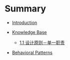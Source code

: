 # Summary

* [Introduction](README.md)
* [Knowledge Base](Base/README.md)
    * [1.1 设计原则－单一职责](Base/single_.md)

* [Behavioral Patterns](BehavioralPattern/README.md)
